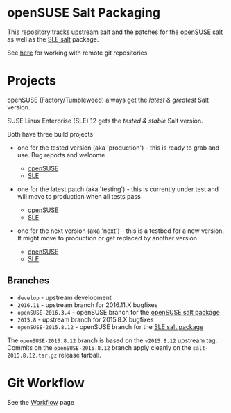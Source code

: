 # openSUSE Salt Packaging

This repository tracks [upstream salt](https://github.com/saltstack/salt) and the patches for the [openSUSE salt](https://build.opensuse.org/package/show/systemsmanagement:saltstack/salt) as well as the [SLE salt](https://build.opensuse.org/package/show/systemsmanagement:saltstack:products/salt) package.

See [here](https://github.com/openSUSE/salt/wiki/Git-.config-for-working-with-remote-repositories) for working with remote git repositories.

# Projects

openSUSE (Factory/Tumbleweed) always get the _latest & greatest_ Salt version.

SUSE Linux Enterprise (SLE) 12 gets the _tested & stable_ Salt version.

Both have three build projects

- one for the tested version (aka 'production') - this is ready to grab and use. Bug reports and welcome
  - [openSUSE](https://build.opensuse.org/package/show/systemsmanagement:saltstack/salt)
  - [SLE](https://build.opensuse.org/package/show/systemsmanagement:saltstack:products/salt)

- one for the latest patch (aka 'testing') - this is currently under test and will move to production when all tests pass
  - [openSUSE](https://build.opensuse.org/package/show/systemsmanagement:saltstack:testing/salt)
  - [SLE](https://build.opensuse.org/package/show/systemsmanagement:saltstack:products:testing/salt)

- one for the next version (aka 'next') - this is a testbed for a new version. It might move to production or get replaced by another version
  - [openSUSE](https://build.opensuse.org/package/show/systemsmanagement:saltstack:next/salt)
  - [SLE](https://build.opensuse.org/package/show/systemsmanagement:saltstack:products:next/salt)

## Branches

* `develop` - upstream development
* `2016.11` - upstream branch for 2016.11.X bugfixes
* `openSUSE-2016.3.4` - openSUSE branch for the [openSUSE salt package](https://build.opensuse.org/package/show/systemsmanagement:saltstack/salt)
* `2015.8` - upstream branch for 2015.8.X bugfixes
* `openSUSE-2015.8.12` - openSUSE branch for the [SLE salt package](https://build.opensuse.org/package/show/systemsmanagement:saltstack:products/salt)

The `openSUSE-2015.8.12` branch is based on the `v2015.8.12` upstream tag. Commits on the `openSUSE-2015.8.12` branch apply cleanly on the `salt-2015.8.12.tar.gz` release tarball.

# Git Workflow

See the [Workflow](Workflow) page
